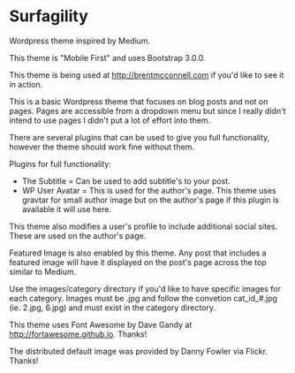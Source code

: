 Surfagility
===========

Wordpress theme inspired by Medium.

This theme is "Mobile First" and uses Bootstrap 3.0.0.

This theme is being used at http://brentmcconnell.com if you'd like to see it in action. 

This is a basic Wordpress theme that focuses on blog posts and not on pages.  Pages are
accessible from a dropdown  menu but since I really didn't intend to use pages I didn't
put a lot of effort into them.

There are several plugins that can be used to give you full functionality, however the
theme should work fine without them.

Plugins for full functionality:

* The Subtitle = Can be used to add subtitle's to your post.
* WP User Avatar = This is used for the author's page.  This theme uses gravtar for small
author image but on the author's page if this plugin is available it will use here.

This theme also modifies a user's profile to include additional social sites.  These are
used on the author's page.

Featured Image is also enabled by this theme.  Any post that includes a featured image will
have it displayed on the post's page across the top similar to Medium.

Use the images/category directory if you'd like to have specific images for each category. 
Images must be .jpg and follow the convetion cat_id_#.jpg (ie. 2.jpg, 6.jpg) and must exist
in the category directory.

This theme uses Font Awesome by Dave Gandy at http://fortawesome.github.io.  Thanks!

The distributed default image was provided by Danny Fowler via Flickr.  Thanks!

